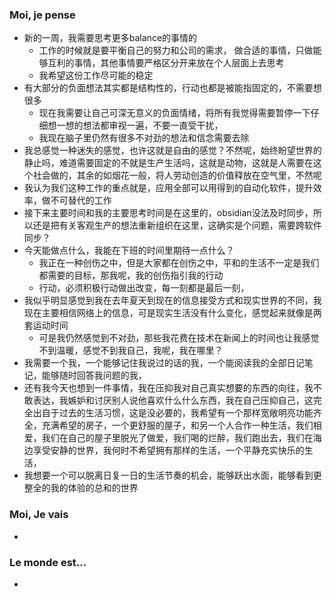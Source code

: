 ### Moi, je pense
- 新的一周，我需要思考更多balance的事情的
	- 工作的时候就是要平衡自己的努力和公司的需求， 做合适的事情，只做能够互利的事情，其他事情要严格区分开来放在个人层面上去思考
	- 我希望这份工作尽可能的稳定
- 有大部分的负面想法其实都是结构性的，行动也都是被能指固定的，不需要想很多
	- 现在我需要让自己可深无意义的负面情绪，将所有我觉得需要暂停一下仔细想一想的想法都审视一遍，不要一直受干扰，
	- 我现在脑子里仍然有很多不对劲的想法和信念需要去除
- 我总感觉一种迷失的感觉，也许这就是自由的感觉？不然呢，始终盼望世界的静止吗，难道需要固定的不就是生产生活吗，这就是动物，这就是人需要在这个社会做的，其余的如烟花一般，将人劳动创造的价值释放在空气里，不然呢
- 我认为我们这种工作的重点就是，应用全部可以用得到的自动化软件，提升效率，做不可替代的工作
- 接下来主要时间和我的主要思考时间是在这里的，obsidian没法及时同步，所以还是把有关客观生产的想法重新组织在这里，这确实是个问题，需要跨软件同步？
- 今天能做点什么，我能在下班的时间里期待一点什么？
	- 我正在一种创伤之中，但是大家都在创伤之中，平和的生活不一定是我们都需要的目标，那我呢，我的创伤指引我的行动
	- 行动，必须积极行动做出改变，每一刻都是最后一刻，
- 我似乎明显感觉到我在去年夏天到现在的信息接受方式和现实世界的不同，我现在主要相信网络上的信息，可是现实生活没有什么变化，感觉起来就像是两套运动时间
	- 可是我仍然感觉到不对劲，那些我花费在技术在新闻上的时间也让我感觉不到温暖，感觉不到我自己，我呢，我在哪里？
- 我需要一个我，一个能够记住我说过的话的我，一个能阅读我的全部日记笔记，能够随时回答我问题的我，
- 还有我今天也想到一件事情，我在压抑我对自己真实想要的东西的向往，我不敢表达，我嫉妒和讨厌别人说他喜欢什么什么东西，我在自己压抑自己，这完全出自于过去的生活习惯，这是没必要的，我希望有一个那样宽敞明亮功能齐全，充满希望的房子，一个更舒服的屋子，和另一个人合作一种生活，我们相爱，我们在自己的屋子里脱光了做爱，我们喝的烂醉，我们跑出去，我们在海边享受安静的世界，我何时不希望拥有那样的生活，一个平静充实快乐的生活，
- 我想要一个可以脱离日复一日的生活节奏的机会，能够跃出水面，能够看到更整全的我的体验的总和的世界




### Moi, Je vais
- 



### Le monde est...
- 